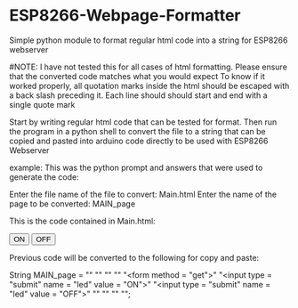 # ESP8266-Webpage-Formatter
Simple python module to format regular html code into a string for ESP8266 webserver

#NOTE: I have not tested this for all cases of html formatting. Please ensure that the converted code matches what you would expect
To know if it worked properly, all quotation marks inside the html should be escaped with a back slash preceding it. Each line should should start and end with a single quote mark

Start by writing regular html code that can be tested for format. Then run the program in a python shell to convert the file to a string that can be copied and pasted into arduino code directly to be used with ESP8266 Webserver

example:
This was the python prompt and answers that were used to generate the code:

Enter the file name of the file to convert: Main.html
Enter the name of the page to be converted: MAIN_page

This is the code contained in Main.html:

<html>
	<title>First Web Server</title>
	<head>
		<body>
			<form method = "get">
			<input type = "submit" name = "led" value = "ON">
			<input type = "submit" name = "led" value = "OFF">
			</form>
		</body>
	</head>
</html>

Previous code will be converted to the following for copy and paste:

String MAIN_page =
"<html>"
	"<title>First Web Server</title>"
	"<head>"
		"<body>"
			"<form method = \"get\">"
			"<input type = \"submit\" name = \"led\" value = \"ON\">"
			"<input type = \"submit\" name = \"led\" value = \"OFF\">"
			"</form>"
		"</body>"
	"</head>"
"</html>";
